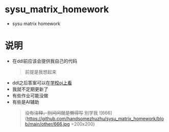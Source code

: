 # sysu_matrix_homework
* sysu matrix homework
# 说明
* 在ddl前应该会提供我自己的代码
  >前提是我想起来
* ddl之后答案可以在[学校oj上看](matrix.sysu.edu.cn)
* 我就不定期更新了
* 有些作业可能没做
* 有些是AI辅助
  >~~没有注释，别问问就是懒得写~~
  >别学我
![666](https://github.com/handsomezhuzhu/sysu_matrix_homework/blob/main/other/666.jpg =200x200)
